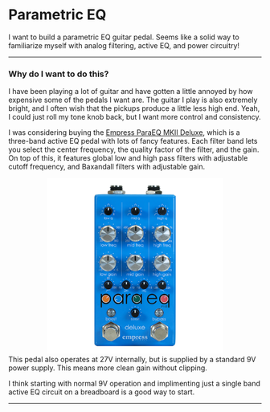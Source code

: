 # Parametric EQ
I want to build a parametric EQ guitar pedal. Seems like a solid way to familiarize myself with analog filtering, active EQ, and power circuitry!

---
### Why do I want to do this?
I have been playing a lot of guitar and have gotten a little annoyed by how expensive some of the pedals I want are. The guitar I play is also extremely bright, and I often wish that the pickups produce a little less high end. Yeah, I could just roll my tone knob back, but I want more control and consistency.


I was considering buying the [Empress ParaEQ MKII Deluxe](https://empresseffects.com/products/paraeq-mkii-deluxe), which is a three-band active EQ pedal with lots of fancy features. Each filter band lets you select the center frequency, the quality factor of the filter, and the gain. On top of this, it features global low and high pass filters with adjustable cutoff frequency, and Baxandall filters with adjustable gain.

<div style="text-align: center;">
    <img src = "/figure/ParaEQMKIIDeluxe-top-transparent.webp" alt = "empress ParaEQ MKII Deluxe" style="width:350px;"/>
</div>
This pedal also operates at 27V internally, but is supplied by a standard 9V power supply. This means more clean gain without clipping.

I think starting with normal 9V operation and implimenting just a single band active EQ circuit on a breadboard is a good way to start.

---

